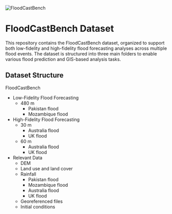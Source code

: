 ![FloodCastBench](https://github.com/HydroPML/FloodCastBench/blob/main/Figures/figures1.png)
# FloodCastBench Dataset

This repository contains the FloodCastBench dataset, organized to support both low-fidelity and high-fidelity flood forecasting analyses across multiple flood events. The dataset is structured into three main folders to enable various flood prediction and GIS-based analysis tasks.

## Dataset Structure

FloodCastBench
- Low-Fidelity Flood Forecasting
  - 480 m
    - Pakistan flood
    - Mozambique flood
- High-Fidelity Flood Forecasting
  - 30 m
    - Australia flood
    - UK flood
  - 60 m
    - Australia flood
    - UK flood
- Relevant Data
  - DEM
  - Land use and land cover
  - Rainfall
    - Pakistan flood
    - Mozambique flood
    - Australia flood
    - UK flood
  - Georeferenced files
  - Initial conditions

